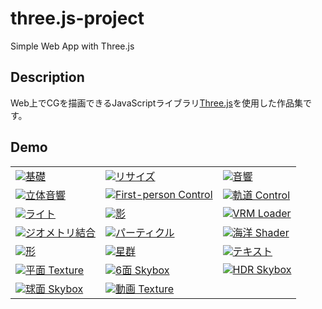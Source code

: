 # three.js-project

Simple Web App with Three.js

## Description

Web上でCGを描画できるJavaScriptライブラリ[Three.js](https://threejs.org/)を使用した作品集です。

## Demo

<table>
  <tr>
    <td><a href="https://akkunlab.dev/three.js-project/examples/base.html"><img src="images/examples_base.png">基礎</a></td>
    <td><a href="https://akkunlab.dev/three.js-project/examples/resize.html"><img src="images/examples_resize.png">リサイズ</a></td>
    <td><a href="https://akkunlab.dev/three.js-project/examples/audio_global.html"><img src="images/examples_audio_global.png">音響</a></td>
  </tr>
  <tr>
    <td><a href="https://akkunlab.dev/three.js-project/examples/audio_positional.html"><img src="images/examples_audio_positional.png">立体音響</a></td>
    <td><a href="https://akkunlab.dev/three.js-project/examples/controls_first_person.html"><img src="images/examples_controls_first_person.png">First-person Control</a></td>
    <td><a href="https://akkunlab.dev/three.js-project/examples/controls_orbit.html"><img src="images/examples_controls_orbit.png">軌道 Control</a></td>
  </tr>
  <tr>
    <td><a href="https://akkunlab.dev/three.js-project/examples/light_light.html"><img src="images/examples_light_light.png">ライト</a></td>
    <td><a href="https://akkunlab.dev/three.js-project/examples/light_shadow.html"><img src="images/examples_light_shadow.png">影</a></td>
    <td><a href="https://akkunlab.dev/three.js-project/examples/loader_vrm.html"><img src="images/examples_loader_vrm.png">VRM Loader</a></td>
  </tr>
  <tr>
    <td><a href="https://akkunlab.dev/three.js-project/examples/merge_geometries.html"><img src="images/examples_merge_geometries.png">ジオメトリ結合</a></td>
    <td><a href="https://akkunlab.dev/three.js-project/examples/particles.html"><img src="images/examples_particles.png">パーティクル</a></td>
    <td><a href="https://akkunlab.dev/three.js-project/examples/shaders_ocean.html"><img src="images/examples_shaders_ocean.png">海洋 Shader</a></td>
  </tr>
  <tr>
    <td><a href="https://akkunlab.dev/three.js-project/examples/shape.html"><img src="images/examples_shape.png">形</a></td>
    <td><a href="https://akkunlab.dev/three.js-project/examples/stars.html"><img src="images/examples_stars.png">星群</a></td>
    <td><a href="https://akkunlab.dev/three.js-project/examples/text.html"><img src="images/examples_text.png">テキスト</a></td>
  </tr>
  <tr>
    <td><a href="https://akkunlab.dev/three.js-project/examples/texture_plane.html"><img src="images/examples_texture_plane.png">平面 Texture</a></td>
    <td><a href="https://akkunlab.dev/three.js-project/examples/texture_skybox_6sided.html"><img src="images/examples_texture_skybox_6sided.png">6面 Skybox</a></td>
    <td><a href="https://akkunlab.dev/three.js-project/examples/texture_skybox_hdr.html"><img src="images/examples_texture_skybox_hdr.png">HDR Skybox</a></td>
  </tr>
  <tr>
    <td><a href="https://akkunlab.dev/three.js-project/examples/texture_skybox.html"><img src="images/examples_texture_skybox.png">球面 Skybox</a></td>
    <td><a href="https://akkunlab.dev/three.js-project/examples/texture_video.html"><img src="images/examples_texture_video.png">動画 Texture</a></td>
  </tr>
</table>